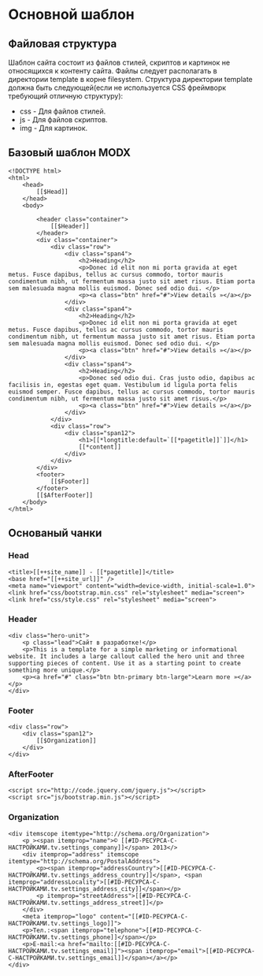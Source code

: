 # Основной шаблон

## Файловая структура

Шаблон сайта состоит из файлов стилей, скриптов и картинок не относящихся к контенту сайта. Файлы следует располагать в директории template в корне filesystem. 
Структура директории template должна быть следующей(если не используется CSS фреймворк требующий отличную структуру):

* css - Для файлов стилей.
* js - Для файлов скриптов.
* img - Для картинок.

## Базовый шаблон MODX

	<!DOCTYPE html>
	<html>
		<head>
			[[$Head]]
		</head>
		<body>
			
			<header class="container">
				[[$Header]]
			</header>
			<div class="container">
				<div class="row">
					<div class="span4">
						<h2>Heading</h2>
						<p>Donec id elit non mi porta gravida at eget metus. Fusce dapibus, tellus ac cursus commodo, tortor mauris condimentum nibh, ut fermentum massa justo sit amet risus. Etiam porta sem malesuada magna mollis euismod. Donec sed odio dui. </p>
						<p><a class="btn" href="#">View details »</a></p>
					</div>
					<div class="span4">
						<h2>Heading</h2>
						<p>Donec id elit non mi porta gravida at eget metus. Fusce dapibus, tellus ac cursus commodo, tortor mauris condimentum nibh, ut fermentum massa justo sit amet risus. Etiam porta sem malesuada magna mollis euismod. Donec sed odio dui. </p>
						<p><a class="btn" href="#">View details »</a></p>
					</div>
					<div class="span4">
						<h2>Heading</h2>
						<p>Donec sed odio dui. Cras justo odio, dapibus ac facilisis in, egestas eget quam. Vestibulum id ligula porta felis euismod semper. Fusce dapibus, tellus ac cursus commodo, tortor mauris condimentum nibh, ut fermentum massa justo sit amet risus.</p>	
						<p><a class="btn" href="#">View details »</a></p>
					</div>
				</div>
				<div class="row">
					<div class="span12">
						<h1>[[*longtitle:default=`[[*pagetitle]]`]]</h1>
						[[*content]]
					</div>
				</div>
			</div>
			<footer>
				[[$Footer]]
			</footer>
			[[$AfterFooter]]
		</body>
	</html>
	
## Основаный чанки
### Head
	<title>[[++site_name]] - [[*pagetitle]]</title>
	<base href="[[++site_url]]" />
	<meta name="viewport" content="width=device-width, initial-scale=1.0">
	<link href="css/bootstrap.min.css" rel="stylesheet" media="screen">
	<link href="css/style.css" rel="stylesheet" media="screen">
### Header
	<div class="hero-unit">
		<p class="lead">Сайт в разработке!</p>
		<p>This is a template for a simple marketing or informational website. It includes a large callout called the hero unit and three supporting pieces of content. Use it as a starting point to create something more unique.</p>
		<p><a href="#" class="btn btn-primary btn-large">Learn more »</a></p>
	</div>
### Footer
	<div class="row">
		<div class="span12">
			[[$Organization]]
		</div>
	</div>
### AfterFooter
	<script src="http://code.jquery.com/jquery.js"></script>
	<script src="js/bootstrap.min.js"></script>
### Organization
	<div itemscope itemtype="http://schema.org/Organization">
		<p ><span itemprop="name">© [[#ID-РЕСУРСА-С-НАСТРОЙКАМИ.tv.settings_company]]</span> 2013</>
		<div itemprop="address" itemscope itemtype="http://schema.org/PostalAddress">
			<p><span itemprop="addressCountry">[[#ID-РЕСУРСА-С-НАСТРОЙКАМИ.tv.settings_address_country]]</span>, <span itemprop="addressLocality">[[#ID-РЕСУРСА-С-НАСТРОЙКАМИ.tv.settings_address_city]]</span></p>
			<p itemprop="streetAddress">[[#ID-РЕСУРСА-С-НАСТРОЙКАМИ.tv.settings_address_street]]</p>
		</div>
		<meta itemprop="logo" content="[[#ID-РЕСУРСА-С-НАСТРОЙКАМИ.tv.settings_logo]]">
		<p>Тел.:<span itemprop="telephone">[[#ID-РЕСУРСА-С-НАСТРОЙКАМИ.tv.settings_phone]]</span></p>
		<p>E-mail:<a href="mailto:[[#ID-РЕСУРСА-С-НАСТРОЙКАМИ.tv.settings_email]]"><span itemprop="email">[[#ID-РЕСУРСА-С-НАСТРОЙКАМИ.tv.settings_email]]</span></a></p>
	</div>
	
